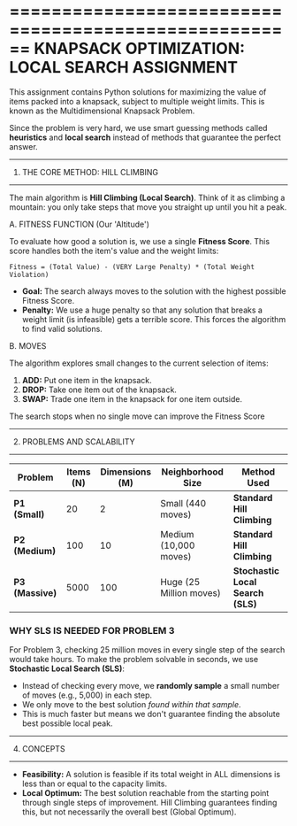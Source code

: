 ======================================================
KNAPSACK OPTIMIZATION: LOCAL SEARCH ASSIGNMENT
======================================================

This assignment contains Python solutions for maximizing the value of items packed into a knapsack, subject to multiple weight limits. This is known as the Multidimensional Knapsack Problem.

Since the problem is very hard, we use smart guessing methods called **heuristics** and **local search** instead of methods that guarantee the perfect answer.

------------------------------------------------------
1. THE CORE METHOD: HILL CLIMBING
------------------------------------------------------

The main algorithm is **Hill Climbing (Local Search)**. Think of it as climbing a mountain: you only take steps that move you straight up until you hit a peak.

A. FITNESS FUNCTION (Our 'Altitude')

To evaluate how good a solution is, we use a single **Fitness Score**. This score handles both the item's value and the weight limits:

    Fitness = (Total Value) - (VERY Large Penalty) * (Total Weight Violation)

* **Goal:** The search always moves to the solution with the highest possible Fitness Score.
* **Penalty:** We use a huge penalty so that any solution that breaks a weight limit (is infeasible) gets a terrible score. This forces the algorithm to find valid solutions.

B. MOVES 

The algorithm explores small changes to the current selection of items:
1.  **ADD:** Put one item in the knapsack.
2.  **DROP:** Take one item out of the knapsack.
3.  **SWAP:** Trade one item in the knapsack for one item outside.

The search stops when no single move can improve the Fitness Score 

------------------------------------------------------
2. PROBLEMS AND SCALABILITY
------------------------------------------------------

| Problem | Items (N) | Dimensions (M) | Neighborhood Size | Method Used |
|---|---|---|---|---|
| **P1 (Small)** | 20 | 2 | Small (440 moves) | **Standard Hill Climbing** |
| **P2 (Medium)** | 100 | 10 | Medium (10,000 moves) | **Standard Hill Climbing** |
| **P3 (Massive)** | 5000 | 100 | Huge (25 Million moves) | **Stochastic Local Search (SLS)** |

### WHY SLS IS NEEDED FOR PROBLEM 3

For Problem 3, checking 25 million moves in every single step of the search would take hours. To make the problem solvable in seconds, we use **Stochastic Local Search (SLS)**:

* Instead of checking every move, we **randomly sample** a small number of moves (e.g., 5,000) in each step.
* We only move to the best solution *found within that sample*.
* This is much faster but means we don't guarantee finding the absolute best possible local peak.

------------------------------------------------------
4. CONCEPTS
------------------------------------------------------
* **Feasibility:** A solution is feasible if its total weight in ALL dimensions is less than or equal to the capacity limits.
* **Local Optimum:** The best solution reachable from the starting point through single steps of improvement. Hill Climbing guarantees finding this, but not necessarily the overall best (Global Optimum).